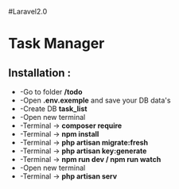 #Laravel2.0
<head>
    <h1>Task Manager</h1>
    <h2>Installation :</h2>
</head>
<body>
    <ul>
        <li>-Go to folder <b>/todo</b></li>
        <li>-Open <b>.env.exemple</b> and save your DB data's</li>
        <li>-Create DB <b>task_list</b></li>
        <li>-Open new terminal</li>
        <li>-Terminal -> <b>composer require</b></li>
        <li>-Terminal -> <b>npm install</b></li>
        <li>-Terminal -> <b>php artisan migrate:fresh</b></li>
        <li>-Terminal -> <b>php artisan key:generate</b></li>
        <li>-Terminal -> <b>npm run dev / npm run watch</b></li>
        <li>-Open new terminal</li>
        <li>-Terminal -> <b>php artisan serv</b></li>
    </ul>
</body>

